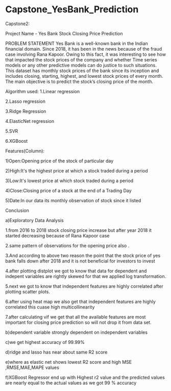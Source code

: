 # Capstone_YesBank_Prediction

Capstone2:

Project Name - Yes Bank Stock Closing Price Prediction

PROBLEM STATEMENT
Yes Bank is a well-known bank in the Indian financial domain. Since 2018, it has been in the news because of the fraud case involving Rana Kapoor. Owing to this fact, it was interesting to see how that impacted the stock prices of the company and whether Time series models or any other predictive models can do justice to such situations. This dataset has monthly stock prices of the bank since its inception and includes closing, starting, highest, and lowest stock prices of every month. The main objective is to predict the stock’s closing price of the month.

Algorithm used:
1.Linear regression

2.Lasso regression

3.Ridge Regression

4.ElasticNet regression

5.SVR

6.XGBoost

Features(Column):

1)Open:Opening price of the stock of particular day

2)High:It's the highest price at which a stock traded during a period

3)Low:It's lowest price at which stock traded during a period

4)Close:Closing price of a stock at the end of a Trading Day

5)Date:In our data its monthly observation of stock since it listed

Conclusion

a)Exploratory Data Analysis

1.from 2016 to 2018 stock closing price increase but after year 2018 it started decreasing because of Rana Kapoor case

2.same pattern of observations for the opening price also .

3.And according to above two reason the point that the stock price of yes bank falls down after 2018 and it is not beneficial for investors to invest

4.after plotting distplot we got to know that data for dependent and indepent variables are rightly skewed for that we applied log transformation.

5.next we got to know that independent features are highly correlated after plotting scatter plots.

6.after using heat map we also get that independent features are highly correlated this cuase high multicollinearity

7.after calculating vif we get that all the available features are most important for closing price prediction so will not drop it from data set.

b)dependent variable strongly dependent on independent variables

c)we get highest accuracy of 99.99%

d)ridge and lasso has near about same R2 score

e)where as elastic net shows lowest R2 score and high MSE ,RMSE,MAE,MAPE values

f)XGBoost Regressor end up with Highest r2 value and the predicted values are nearly equal to the actual values as we got 99 % accuracy
